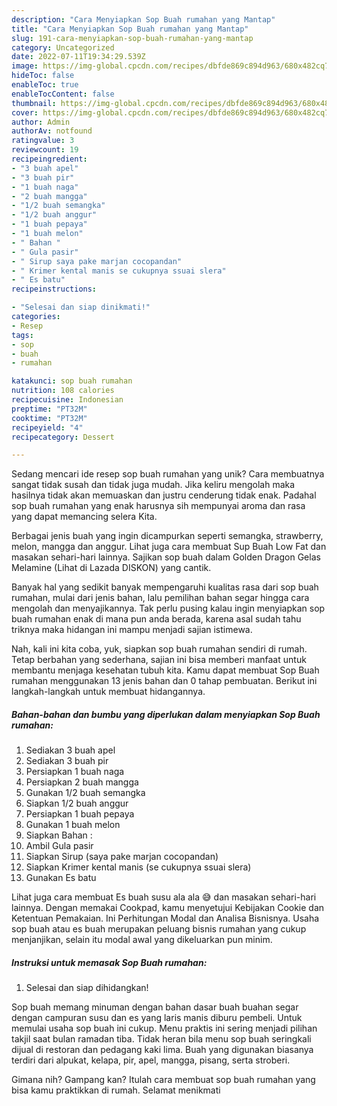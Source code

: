 ```yaml
---
description: "Cara Menyiapkan Sop Buah rumahan yang Mantap"
title: "Cara Menyiapkan Sop Buah rumahan yang Mantap"
slug: 191-cara-menyiapkan-sop-buah-rumahan-yang-mantap
category: Uncategorized
date: 2022-07-11T19:34:29.539Z
image: https://img-global.cpcdn.com/recipes/dbfde869c894d963/680x482cq70/sop-buah-rumahan-foto-resep-utama.jpg
hideToc: false
enableToc: true
enableTocContent: false
thumbnail: https://img-global.cpcdn.com/recipes/dbfde869c894d963/680x482cq70/sop-buah-rumahan-foto-resep-utama.jpg
cover: https://img-global.cpcdn.com/recipes/dbfde869c894d963/680x482cq70/sop-buah-rumahan-foto-resep-utama.jpg
author: Admin
authorAv: notfound
ratingvalue: 3
reviewcount: 19
recipeingredient:
- "3 buah apel"
- "3 buah pir"
- "1 buah naga"
- "2 buah mangga"
- "1/2 buah semangka"
- "1/2 buah anggur"
- "1 buah pepaya"
- "1 buah melon"
- " Bahan "
- " Gula pasir"
- " Sirup saya pake marjan cocopandan"
- " Krimer kental manis se cukupnya ssuai slera"
- " Es batu"
recipeinstructions:

- "Selesai dan siap dinikmati!"
categories:
- Resep
tags:
- sop
- buah
- rumahan

katakunci: sop buah rumahan 
nutrition: 108 calories
recipecuisine: Indonesian
preptime: "PT32M"
cooktime: "PT32M"
recipeyield: "4"
recipecategory: Dessert

---
```





Sedang mencari ide resep sop buah rumahan yang unik? Cara membuatnya sangat tidak susah dan tidak juga mudah. Jika keliru mengolah maka hasilnya tidak akan memuaskan dan justru cenderung tidak enak. Padahal sop buah rumahan yang enak harusnya sih mempunyai aroma dan rasa yang dapat memancing selera Kita.





Berbagai jenis buah yang ingin dicampurkan seperti semangka, strawberry, melon, mangga dan anggur. Lihat juga cara membuat Sup Buah Low Fat dan masakan sehari-hari lainnya. Sajikan sop buah dalam Golden Dragon Gelas Melamine (Lihat di Lazada DISKON) yang cantik.

Banyak hal yang sedikit banyak mempengaruhi kualitas rasa dari sop buah rumahan, mulai dari jenis bahan, lalu pemilihan bahan segar hingga cara mengolah dan menyajikannya. Tak perlu pusing kalau ingin menyiapkan sop buah rumahan enak di mana pun anda berada, karena asal sudah tahu triknya maka hidangan ini mampu menjadi sajian istimewa.






Nah, kali ini kita coba, yuk, siapkan sop buah rumahan sendiri di rumah. Tetap berbahan yang sederhana, sajian ini bisa memberi manfaat untuk membantu menjaga kesehatan tubuh kita. Kamu dapat membuat Sop Buah rumahan menggunakan 13 jenis bahan dan 0 tahap pembuatan. Berikut ini langkah-langkah untuk membuat hidangannya.

<!--inarticleads1-->

##### Bahan-bahan dan bumbu yang diperlukan dalam menyiapkan Sop Buah rumahan:

1. Sediakan 3 buah apel
1. Sediakan 3 buah pir
1. Persiapkan 1 buah naga
1. Persiapkan 2 buah mangga
1. Gunakan 1/2 buah semangka
1. Siapkan 1/2 buah anggur
1. Persiapkan 1 buah pepaya
1. Gunakan 1 buah melon
1. Siapkan  Bahan :
1. Ambil  Gula pasir
1. Siapkan  Sirup (saya pake marjan cocopandan)
1. Siapkan  Krimer kental manis (se cukupnya ssuai slera)
1. Gunakan  Es batu


Lihat juga cara membuat Es buah susu ala ala 😅 dan masakan sehari-hari lainnya. Dengan memakai Cookpad, kamu menyetujui Kebijakan Cookie dan Ketentuan Pemakaian. Ini Perhitungan Modal dan Analisa Bisnisnya. Usaha sop buah atau es buah merupakan peluang bisnis rumahan yang cukup menjanjikan, selain itu modal awal yang dikeluarkan pun minim. 

<!--inarticleads2-->

##### Instruksi untuk memasak Sop Buah rumahan:


1. Selesai dan siap dihidangkan!

Sop buah memang minuman dengan bahan dasar buah buahan segar dengan campuran susu dan es yang laris manis diburu pembeli. Untuk memulai usaha sop buah ini cukup. Menu praktis ini sering menjadi pilihan takjil saat bulan ramadan tiba. Tidak heran bila menu sop buah seringkali dijual di restoran dan pedagang kaki lima. Buah yang digunakan biasanya terdiri dari alpukat, kelapa, pir, apel, mangga, pisang, serta stroberi. 

Gimana nih? Gampang kan? Itulah cara membuat sop buah rumahan yang bisa kamu praktikkan di rumah. Selamat menikmati

